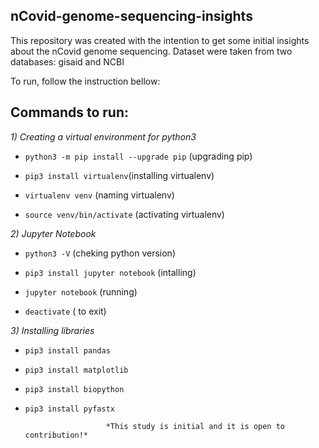 ## nCovid-genome-sequencing-insights

This repository was created with the intention to get some initial insights about the nCovid genome sequencing. Dataset were taken from two databases: gisaid and NCBI


To run, follow the instruction bellow:

## Commands to run:

*1) Creating a virtual environment for python3*

- `python3 -m pip install --upgrade pip` (upgrading pip)

- `pip3 install virtualenv`(installing virtualenv)

- `virtualenv venv` (naming virtualenv)

- `source venv/bin/activate` (activating virtualenv)

*2) Jupyter Notebook*

- `python3 -V` (cheking python version)

- `pip3 install jupyter notebook` (intalling)

- `jupyter notebook` (running)

- `deactivate` ( to exit)

*3) Installing libraries* 

- `pip3 install pandas`

- `pip3 install matplotlib`

- `pip3 install biopython`

- `pip3 install pyfastx`





						*This study is initial and it is open to contribution!*